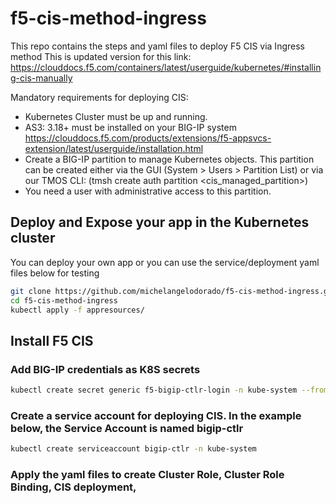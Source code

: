 # f5-cis-method-ingress

This repo contains the steps and yaml files to deploy F5 CIS via Ingress method
This is updated version for this link: https://clouddocs.f5.com/containers/latest/userguide/kubernetes/#installing-cis-manually

Mandatory requirements for deploying CIS:

- Kubernetes Cluster must be up and running.
- AS3: 3.18+ must be installed on your BIG-IP system https://clouddocs.f5.com/products/extensions/f5-appsvcs-extension/latest/userguide/installation.html
- Create a BIG-IP partition to manage Kubernetes objects. This partition can be created either via the GUI (System > Users > Partition List) or via our TMOS CLI: (tmsh create auth partition <cis_managed_partition>)
- You need a user with administrative access to this partition.

## Deploy and Expose your app in the Kubernetes cluster

You can deploy your own app or you can use the service/deployment yaml files below for testing

```bash
git clone https://github.com/michelangelodorado/f5-cis-method-ingress.git
cd f5-cis-method-ingress
kubectl apply -f appresources/
```

## Install F5 CIS

### Add BIG-IP credentials as K8S secrets
```bash
kubectl create secret generic f5-bigip-ctlr-login -n kube-system --from-literal=username=admin --from-literal=password=<password>
```
### Create a service account for deploying CIS. In the example below, the Service Account is named bigip-ctlr
```bash
kubectl create serviceaccount bigip-ctlr -n kube-system
```
### Apply the yaml files to create Cluster Role, Cluster Role Binding, CIS deployment, 


